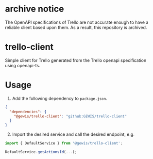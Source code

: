 # archive notice

The OpenAPI specifications of Trello are not accurate enough to have a reliable client based upon them. As a result, this repository is archived.

# trello-client
Simple client for Trello generated from the Trello openapi specification using openapi-ts.

# Usage
1. Add the following dependency to `package.json`.

```json
{
  "dependencies": {
    "@gewis/trello-client": "github:GEWIS/trello-client"
  }
}
```

2. Import the desired service and call the desired endpoint, e.g.

```typescript
import { DefaultService } from '@gewis/trello-client';

DefaultService.getActionsId(...);
```
